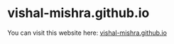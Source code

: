 # vishal-mishra.github.io

You can visit this website here: [vishal-mishra.github.io](https://vishal-mishra.github.io)
